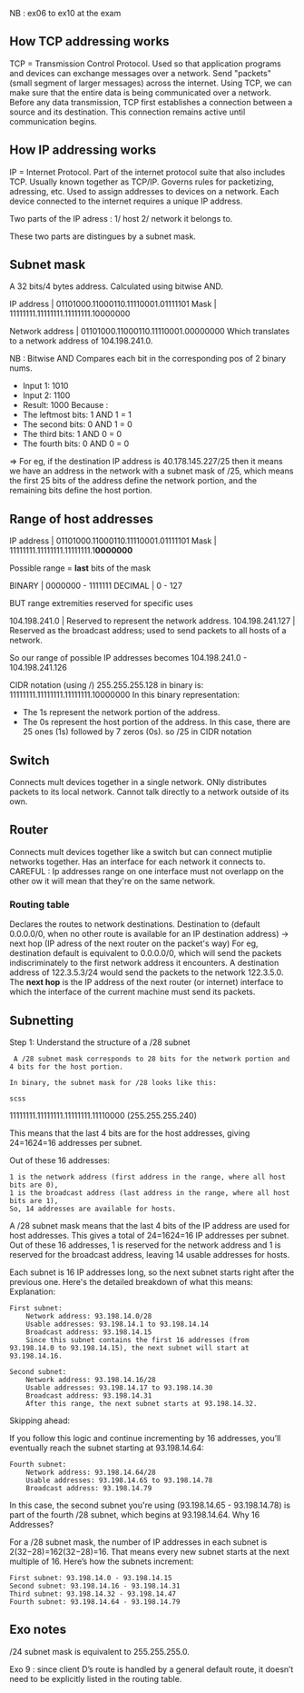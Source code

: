 NB : ex06 to ex10 at the exam

## How TCP addressing works

TCP = Transmission Control Protocol. Used so that application programs and devices can exchange messages over a network. Send "packets" (small segment of larger messages) across the internet.
Using TCP, we can make sure that the entire data is being communicated over a network. Before any data transmission, TCP first establishes a connection between a source and its destination. This connection remains active until communication begins. 

## How IP addressing works

IP = Internet Protocol. Part of the internet protocol suite that also includes TCP. Usually known together as TCP/IP. Governs rules for packetizing, adressing, etc. 
Used to assign addresses to devices on a network. Each device connected to the internet requires a unique IP address. 

Two parts of the IP adress : 1/ host 2/ network it belongs to.

These two parts are distingues by a subnet mask.

## Subnet mask

A 32 bits/4 bytes address. Calculated using bitwise AND. 

IP address | 01101000.11000110.11110001.01111101
Mask       | 11111111.11111111.11111111.10000000

Network address | 01101000.11000110.11110001.00000000
Which translates to a network address of 104.198.241.0.

NB : Bitwise AND
Compares each bit in the corresponding pos of 2 binary nums.
- Input 1: 1010
- Input 2: 1100
- Result: 1000
Because :
- The leftmost bits: 1 AND 1 = 1
- The second bits: 0 AND 1 = 0
- The third bits: 1 AND 0 = 0
- The fourth bits: 0 AND 0 = 0

=> For eg, if the destination IP address is 40.178.145.227/25 then it means we have an address in the network with a subnet mask of /25, which means the first 25 bits of the address define the network portion, and the remaining bits define the host portion.

## Range of host addresses

IP address | 01101000.11000110.11110001.01111101
Mask       | 11111111.11111111.11111111.1**0000000**

Possible range = **last** bits of the mask

BINARY  | 0000000 - 1111111
DECIMAL | 0 - 127

BUT range extremities reserved for specific uses

104.198.241.0   | Reserved to represent the network address.
104.198.241.127 | Reserved as the broadcast address; used to send packets to all hosts of a network.

So our range of possible IP addresses becomes 104.198.241.0 - 104.198.241.126

CIDR notation (using /)
255.255.255.128 in binary is:
11111111.11111111.11111111.10000000
In this binary representation:
- The 1s represent the network portion of the address.
- The 0s represent the host portion of the address.
In this case, there are 25 ones (1s) followed by 7 zeros (0s). so /25 in CIDR notation

## Switch

Connects mult devices together in a single network. ONly distributes packets to its local network. Cannot talk directly to a network outside of its own.

## Router

Connects mult devices together like a switch but can connect mutiplie networks together. Has an interface for each network it connects to. 
CAREFUL : Ip addresses range on one interface must not overlapp on the other ow it will mean that they're on the same network. 

### Routing table 

Declares the routes to network destinations. Destination to (default 0.0.0.0/0, when no other route is available for an IP destination address) -> next hop (IP adress of the next router on the packet's way)
For eg, destination default is equivalent to 0.0.0.0/0, which will send the packets indiscriminately to the first network address it encounters. A destination address of 122.3.5.3/24 would send the packets to the network 122.3.5.0.
The **next hop** is the IP address of the next router (or internet) interface to which the interface of the current machine must send its packets. 

## Subnetting

Step 1: Understand the structure of a /28 subnet

     A /28 subnet mask corresponds to 28 bits for the network portion and 4 bits for the host portion.

    In binary, the subnet mask for /28 looks like this:

    scss

11111111.11111111.11111111.11110000 (255.255.255.240)

This means that the last 4 bits are for the host addresses, giving 24=1624=16 addresses per subnet.

Out of these 16 addresses:

    1 is the network address (first address in the range, where all host bits are 0),
    1 is the broadcast address (last address in the range, where all host bits are 1),
    So, 14 addresses are available for hosts.

A /28 subnet mask means that the last 4 bits of the IP address are used for host addresses. This gives a total of 24=1624=16 IP addresses per subnet. Out of these 16 addresses, 1 is reserved for the network address and 1 is reserved for the broadcast address, leaving 14 usable addresses for hosts.

Each subnet is 16 IP addresses long, so the next subnet starts right after the previous one. Here's the detailed breakdown of what this means:
Explanation:

    First subnet:
        Network address: 93.198.14.0/28
        Usable addresses: 93.198.14.1 to 93.198.14.14
        Broadcast address: 93.198.14.15
        Since this subnet contains the first 16 addresses (from 93.198.14.0 to 93.198.14.15), the next subnet will start at 93.198.14.16.

    Second subnet:
        Network address: 93.198.14.16/28
        Usable addresses: 93.198.14.17 to 93.198.14.30
        Broadcast address: 93.198.14.31
        After this range, the next subnet starts at 93.198.14.32.

Skipping ahead:

If you follow this logic and continue incrementing by 16 addresses, you’ll eventually reach the subnet starting at 93.198.14.64:

    Fourth subnet:
        Network address: 93.198.14.64/28
        Usable addresses: 93.198.14.65 to 93.198.14.78
        Broadcast address: 93.198.14.79

In this case, the second subnet you're using (93.198.14.65 - 93.198.14.78) is part of the fourth /28 subnet, which begins at 93.198.14.64.
Why 16 Addresses?

For a /28 subnet mask, the number of IP addresses in each subnet is 2(32−28)=162(32−28)=16. That means every new subnet starts at the next multiple of 16. Here’s how the subnets increment:

    First subnet: 93.198.14.0 - 93.198.14.15
    Second subnet: 93.198.14.16 - 93.198.14.31
    Third subnet: 93.198.14.32 - 93.198.14.47
    Fourth subnet: 93.198.14.64 - 93.198.14.79
## Exo notes

/24 subnet mask is equivalent to 255.255.255.0.

Exo 9 : since client D’s route is handled by a general default route, it doesn’t need to be explicitly listed in the routing table.


